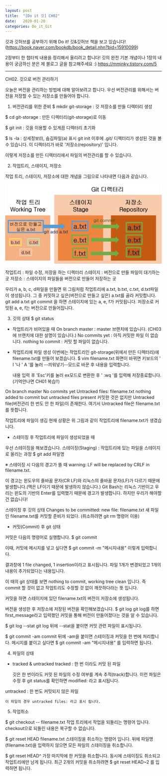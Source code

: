 ```yaml
---
layout: post
title:  "[Do it 깃] CH02"
date:   2020-01-20
categories: Do_it_Git
---
```

깃과 깃허브를 공부하기 위해 Do it! 깃&깃허브 책을 보고 있습니다!
(https://book.naver.com/bookdb/book_detail.nhn?bid=15910099)

2장부터 한 챕터씩 내용을 정리해서 올리려고 합니다!
깃의 완전 기본 개념이나 1장의 내용이 궁금하신 분은 제 블로그 글을 참고해주세요 :) https://mminky.tistory.com/5

-----------------------------------------------------------------------------------------------------------------------------------
CH02. 깃으로 버전 관리하기

오늘은 버전을 관리하는 방법에 대해 알아보려고 합니다.
우선 버전관리를 위해서는 버전을 저장할 수 있는 저장소를 만들어야 합니다.

1) 버전관리를 위한 준비
  $ mkdir git-storage
     : 깃 저장소를 만들 디렉터리 생성

  $ cd git-storage
     : 만든 디렉터리(git-storage)로 이동

  $ git init
     : 깃을 이용할 수 있게끔 디렉터리 초기화

  $ ls -la
     : 상세정보(l), 숨김파일(a) 표시
      git init 이후에 .git/ 디렉터리가 생성된 것을 볼 수 있습니다. 이 디렉터리가 바로 '저장소(repository)' 입니다.

이렇게 저장소를 만든 디렉터리에서 파일의 버전관리를 할 수 있습니다.


2) 작업트리, 스테이지, 저장소

작업 트리, 스테이지, 저장소에 대한 개념을 그림으로 나타내면 다음과 같습니다.

![git directory](./_posts/images_0120/git_directory.png)

작업트리 : 파일 수정, 저장을 하는 디렉터리
스테이지 : 버전으로 만들 파일이 대기하는 곳
저장소 : 스테이지의 파일들을 버전으로 만들어 저장하는 곳


우리가 a, b, c, d파일을 만들면 위 그림처럼 작업트리에 a.txt, b.txt, c.txt, d.txt파일이 생성됩니다.
그 중 커밋하고 싶은(버전으로 만들고 싶은) a.txt를 골라 커밋합니다. git add a.txt
git commit 을 하면 스테이지에 있는 a, e, f가 커밋됩니다.
저장소로 커밋된 a, e, f는 버전으로 만들어집니다.

3) 깃의 상태
  $ git status

- 작업트리가 비어있을 때
On branch master : master 브랜치에 있습니다. (CH03에 브랜치에 대한 설명이 있습니다.)
No commits yet : 아직 커밋한 파일 이 없습니다.
nothing to commit : 커밋 할 파일이 없습니다.

- 작업트리에 파일 생성
 이번에는 작업트리인 git-storage(위에서 만든 디렉터리)에 filename.txt를 만들어 보겠습니다.
  $ vim filename.txt
  화면이 바뀌면 키보드의 ' I '나 ' A '를 눌러 --끼워넣기--모드로 바꾼 후 내용을 입력합니다.

  내용 입력 후 'Esc'키를 눌러 ex모드로 변환한 후 ' :wq '를 입력해 저장종료합니다. (기억안나면 CH01 복습!!)

On branch master
No commits yet
Untracked files: filename.txt
nothing added to commit but untracked files present
커밋한 것은 없지만 Untracked file(버전관리 한 번도 안 한 파일)이 존재한다.
여기서 Untracked file은 filename.txt를 뜻합니다.

작업트리에 파일이 생김
현재 상황은 위 그림과 같이 작업트리에 filename.txt가 생겼습니다.

- 스테이징 후 작업트리에 파일이 생성되었을 때

우선 스테이징을 해보겠습니다.
  스테이징(Staging)
  : 작업트리에 있는 파일을 스테이지로 올리는 과정
  $ git add 파일명

  ※ 스테이징 시 다음의 경고가 뜰 때
  warning: LF will be replaced by CRLF in filename.txt.

이 경고는 윈도우의 줄바꿈 문자(CR LF)와 리눅스의 줄바꿈 문자(LF)가 다르기 때문에 발생합니다.(맥은 LF이기 때문에 발생하지 않습니다.)
Git Bash는 리눅스 기반이고 우리는 윈도의 기반의 Enter를 입력했기 때문에 경고가 발생합니다.
하지만 우리가 해야할 건 없습니다!

스테이징 후 깃의 상태
Changes to be committed:
   new file: filename.txt
새 파일인 filename.txt를 커밋할 준비가 되었다.
(취소하려면 git rm 명령어 이용)

- 커밋(Commit) 후 git 상태
   
 커밋은 다음의 명령어로 실행합니다.
 $ git commit

이때, 커밋에 메시지를 넣고 싶다면
$ git commit -m "메시지내용" 이렇게 입력합니다.

결과창에 1 file changed, 1 insertion이라고 표시됩니다.
파일 1개가 변경되었고 1개의 내용이 추가되었다는 내용입니다.

이 때의 git 상태를 보면 nothing to commit, working tree clean 입니다.
즉 commit 할 것이 없고 작업트리도 수정할 것 없이 깨끗하다라는 뜻 입니다.

커밋을 하면 스테이지에 있던 filename.txt의 버전이 저장소에 생성됩니다.

버전을 생성한 후 저장소에 저장된 버전을 확인해보겠습니다.
$ git log
git log를 하면 first_message라고 입력했던 커밋을 통해 버전이 만들어졌다는 것을 알 수 있습니다.

$ git log --stat
git log 뒤에 --stat을 붙이면 커밋 관련 파일이 표시됩니다.

$ git commit -am
commit 뒤에 -am을 붙이면 스테이징과 커밋을 한 번에 처리합니다.
메시지를 붙이고 싶다면 $ git commit -am "메시지내용" 를 입력하면 됩니다.

 
4) 파일의 상태
  - tracked & untracked
   tracked : 한 번 이라도 커밋 된 파일

    깃은 한 번이라도 커밋 된 파일의 수정 여부를 계속 추적(track)합니다.
    이런 파일은 수정 후 git status를 확인하면 modified: 라고 표시됩니다.

   untracked : 한 번도 커밋되지 않은 파일

    이 파일의 경우 untracked files: 라고 표시 됩니다.


5) 작업취소

$ git checkout -- filename.txt
작업 트리에서 작업을 되돌리는 명령어 입니다. checkout으로 되돌린 내용은 복구할 수 없습니다.

$ git reset HEAD filename.txt
스테이징을 취소하는 명령어 입니다. 뒤에 파일명(filename.txt)을 입력하지 않으면
모든 파일의 스테이징을 취소합니다.

$ git reset HEAD^
가장 마지막에 한 커밋을 취소합니다. 동시에 스테이징도 취소되고 작업트리에만 남게 됩니다.
최근 2개의 커밋을 취소하려면 $ git reset HEAD~2 를 입력하면 됩니다.
